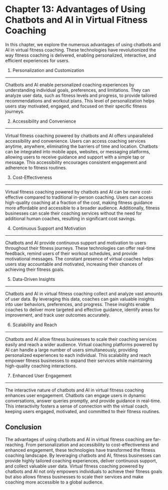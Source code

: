 Chapter 13: Advantages of Using Chatbots and AI in Virtual Fitness Coaching
===========================================================================

In this chapter, we explore the numerous advantages of using chatbots and AI in virtual fitness coaching. These technologies have revolutionized the way fitness coaching is delivered, enabling personalized, interactive, and efficient experiences for users.

1. Personalization and Customization
------------------------------------

Chatbots and AI enable personalized coaching experiences by understanding individual goals, preferences, and limitations. They can analyze user data, such as fitness levels and progress, to provide tailored recommendations and workout plans. This level of personalization helps users stay motivated, engaged, and focused on their specific fitness journeys.

2. Accessibility and Convenience
--------------------------------

Virtual fitness coaching powered by chatbots and AI offers unparalleled accessibility and convenience. Users can access coaching services anytime, anywhere, eliminating the barriers of time and location. Chatbots can be integrated into mobile apps, websites, or messaging platforms, allowing users to receive guidance and support with a simple tap or message. This accessibility encourages consistent engagement and adherence to fitness routines.

3. Cost-Effectiveness
---------------------

Virtual fitness coaching powered by chatbots and AI can be more cost-effective compared to traditional in-person coaching. Users can access high-quality coaching at a fraction of the cost, making fitness guidance more affordable and accessible to a broader audience. Additionally, fitness businesses can scale their coaching services without the need for additional human coaches, resulting in significant cost savings.

4. Continuous Support and Motivation
------------------------------------

Chatbots and AI provide continuous support and motivation to users throughout their fitness journeys. These technologies can offer real-time feedback, remind users of their workout schedules, and provide motivational messages. The constant presence of virtual coaches helps users stay accountable and motivated, increasing their chances of achieving their fitness goals.

5. Data-Driven Insights
-----------------------

Chatbots and AI in virtual fitness coaching collect and analyze vast amounts of user data. By leveraging this data, coaches can gain valuable insights into user behaviors, preferences, and progress. These insights enable coaches to deliver more targeted and effective guidance, identify areas for improvement, and track user outcomes accurately.

6. Scalability and Reach
------------------------

Chatbots and AI allow fitness businesses to scale their coaching services easily and reach a wider audience. Virtual coaching platforms powered by AI can handle a large number of users simultaneously, providing personalized experiences to each individual. This scalability and reach empower fitness businesses to expand their services while maintaining high-quality coaching interactions.

7. Enhanced User Engagement
---------------------------

The interactive nature of chatbots and AI in virtual fitness coaching enhances user engagement. Chatbots can engage users in dynamic conversations, answer queries promptly, and provide guidance in real-time. This interactivity fosters a sense of connection with the virtual coach, keeping users engaged, motivated, and committed to their fitness routines.

Conclusion
----------

The advantages of using chatbots and AI in virtual fitness coaching are far-reaching. From personalization and accessibility to cost-effectiveness and enhanced engagement, these technologies have transformed the fitness coaching landscape. By leveraging chatbots and AI, fitness businesses can provide highly tailored coaching experiences, deliver continuous support, and collect valuable user data. Virtual fitness coaching powered by chatbots and AI not only empowers individuals to achieve their fitness goals but also allows fitness businesses to scale their services and make coaching more accessible to a global audience.
